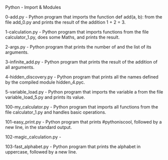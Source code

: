 Python - Import & Modules

0-add.py - Python program that imports the function def add(a, b): from the file add_0.py and prints the result of the addition 1 + 2 = 3.

1-calculation.py - Python program that imports functions from the file calculator_1.py, does some Maths, and prints the result.

2-args.py - Python program that prints the number of and the list of its arguments.

3-infinite_add.py - Python program that prints the result of the addition of all arguments.

4-hidden_discovery.py - Python program that prints all the names defined by the compiled module hidden_4.pyc.

5-variable_load.py - Python program that imports the variable a from the file variable_load_5.py and prints its value.

100-my_calculator.py - Python program that imports all functions from the file calculator_1.py and handles basic operations.

101-easy_print.py - Python program that prints #pythoniscool, followed by a new line, in the standard output.

102-magic_calculation.py - 

103-fast_alphabet.py - Python program that prints the alphabet in uppercase, followed by a new line.
